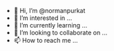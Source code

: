 - 👋 Hi, I’m @normanpurkat
- 👀 I’m interested in ...
- 🌱 I’m currently learning ...
- 💞️ I’m looking to collaborate on ...
- 📫 How to reach me ...

<!---
normanpurkat/normanpurkat is a ✨ special ✨ repository because its `README.md` (this file) appears on your GitHub profile.
You can click the Preview link to take a look at your changes.
--->
